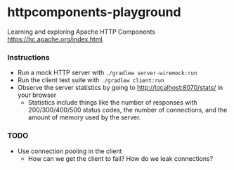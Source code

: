 # httpcomponents-playground

Learning and exploring Apache HTTP Components <https://hc.apache.org/index.html>.

### Instructions

* Run a mock HTTP server with `./gradlew server-wiremock:run`
* Run the client test suite with `./gradlew client:run`
* Observe the server statistics by going to <http://localhost:8070/stats/> in your browser
  * Statistics include things like the number of responses with 200/300/400/500 status codes, the number of connections,
    and the amount of memory used by the server. 

### TODO

* Use connection pooling in the client
  * How can we get the client to fail? How do we leak connections?